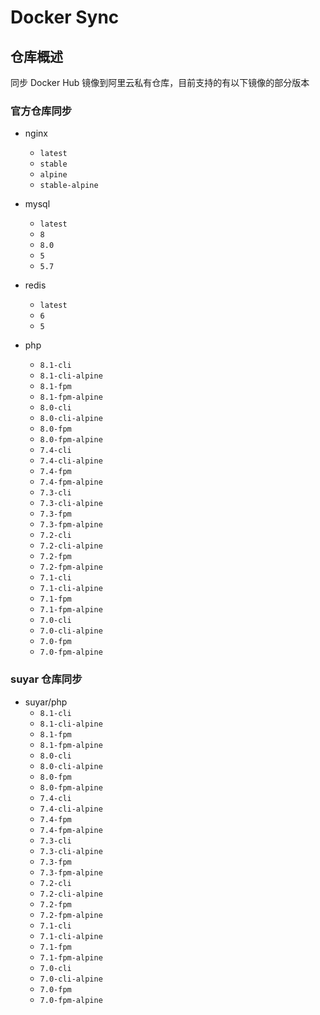 # Docker Sync

## 仓库概述

同步 Docker Hub 镜像到阿里云私有仓库，目前支持的有以下镜像的部分版本

### 官方仓库同步

- nginx
    - `latest`
    - `stable`
    - `alpine`
    - `stable-alpine`

- mysql
    - `latest`
    - `8`
    - `8.0`
    - `5`
    - `5.7`

- redis
    - `latest`
    - `6`
    - `5`

- php
    - `8.1-cli`
    - `8.1-cli-alpine`
    - `8.1-fpm`
    - `8.1-fpm-alpine`
    - `8.0-cli`
    - `8.0-cli-alpine`
    - `8.0-fpm`
    - `8.0-fpm-alpine`
    - `7.4-cli`
    - `7.4-cli-alpine`
    - `7.4-fpm`
    - `7.4-fpm-alpine`
    - `7.3-cli`
    - `7.3-cli-alpine`
    - `7.3-fpm`
    - `7.3-fpm-alpine`
    - `7.2-cli`
    - `7.2-cli-alpine`
    - `7.2-fpm`
    - `7.2-fpm-alpine`
    - `7.1-cli`
    - `7.1-cli-alpine`
    - `7.1-fpm`
    - `7.1-fpm-alpine`
    - `7.0-cli`
    - `7.0-cli-alpine`
    - `7.0-fpm`
    - `7.0-fpm-alpine`

### suyar 仓库同步

- suyar/php
  - `8.1-cli`
  - `8.1-cli-alpine`
  - `8.1-fpm`
  - `8.1-fpm-alpine`
  - `8.0-cli`
  - `8.0-cli-alpine`
  - `8.0-fpm`
  - `8.0-fpm-alpine`
  - `7.4-cli`
  - `7.4-cli-alpine`
  - `7.4-fpm`
  - `7.4-fpm-alpine`
  - `7.3-cli`
  - `7.3-cli-alpine`
  - `7.3-fpm`
  - `7.3-fpm-alpine`
  - `7.2-cli`
  - `7.2-cli-alpine`
  - `7.2-fpm`
  - `7.2-fpm-alpine`
  - `7.1-cli`
  - `7.1-cli-alpine`
  - `7.1-fpm`
  - `7.1-fpm-alpine`
  - `7.0-cli`
  - `7.0-cli-alpine`
  - `7.0-fpm`
  - `7.0-fpm-alpine`
